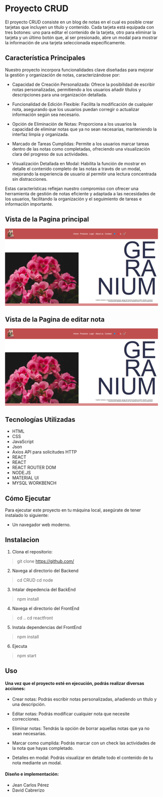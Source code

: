# Proyecto CRUD
El proyecto CRUD consiste en un blog de notas en el cual es posible crear tarjetas que incluyen un título y contenido. Cada tarjeta está equipada con tres botones: uno para editar el contenido de la tarjeta, otro para eliminar la tarjeta y un último botón que, al ser presionado, abre un modal para mostrar la información de una tarjeta seleccionada específicamente.

## Característica Principales

Nuestro proyecto incorpora funcionalidades clave diseñadas para mejorar la gestión y organización de notas, caracterizándose por:

- Capacidad de Creación Personalizada: Ofrece la posibilidad de escribir notas personalizadas, permitiendo a los usuarios añadir títulos y descripciones para una organización detallada.

- Funcionalidad de Edición Flexible: Facilita la modificación de cualquier nota, asegurando que los usuarios puedan corregir o actualizar información según sea necesario.

- Opción de Eliminación de Notas: Proporciona a los usuarios la capacidad de eliminar notas que ya no sean necesarias, manteniendo la interfaz limpia y organizada.

- Marcado de Tareas Cumplidas: Permite a los usuarios marcar tareas dentro de las notas como completadas, ofreciendo una visualización clara del progreso de sus actividades.

- Visualización Detallada en Modal: Habilita la función de mostrar en detalle el contenido completo de las notas a través de un modal, mejorando la experiencia de usuario al permitir una lectura concentrada sin distracciones.

Estas características reflejan nuestro compromiso con ofrecer una herramienta de gestión de notas eficiente y adaptada a las necesidades de los usuarios, facilitando la organización y el seguimiento de tareas e información importante.

## Vista de la Pagina principal

![Fondo de pagina principal](https://github.com/MarPrieto7/mataplantas/blob/jean/public/images/Vista-Principal.png?raw=true)

## Vista de la Pagina de editar nota

![Fondo de pagina principal](https://github.com/MarPrieto7/mataplantas/blob/jean/public/images/Vista-Principal.png?raw=true)

## Tecnologías Utilizadas 

- HTML
- CSS
- JavaScript
- Json
- Axios API para solicitudes HTTP
- REACT 
- REACT 
- REACT ROUTER DOM
- NODE.JS
- MATERIAL UI
- MYSQL WORKBENCH

## Cómo Ejecutar

Para ejecutar este proyecto en tu máquina local, asegúrate de tener instalado lo siguiente:

- Un navegador web moderno.

## Instalacion

1. Clona el repositorio:

> git clone https://github.com/

2. Navega al directorio del Backend

> cd CRUD
> cd node 

3. Intalar depedencia del BackEnd

> npm install

4. Navega el directorio del FrontEnd

> cd ..
> cd reactfront

5. Instala dependencias del FrontEnd

> npm install

6. Ejecuta 

>npm start

## Uso

#### Una vez que el proyecto esté en ejecución, podrás realizar diversas acciones:

- Crear notas: Podrás escribir notas personalizadas, añadiendo un título y una descripción.

- Editar notas: Podrás modificar cualquier nota que necesite correcciones.

- Eliminar notas: Tendrás la opción de borrar aquellas notas que ya no sean necesarias.

- Marcar como cumplida: Podrás marcar con un check las actividades de la nota que hayas completado.

- Detalles en modal: Podrás visualizar en detalle todo el contenido de tu nota mediante un modal.

#### Diseño e implementación: 

- Jean Carlos Pérez
- David Cabrerizo

